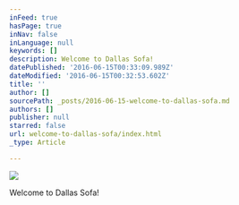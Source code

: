 ```yaml
---
inFeed: true
hasPage: true
inNav: false
inLanguage: null
keywords: []
description: Welcome to Dallas Sofa!
datePublished: '2016-06-15T00:33:09.989Z'
dateModified: '2016-06-15T00:32:53.602Z'
title: ''
author: []
sourcePath: _posts/2016-06-15-welcome-to-dallas-sofa.md
authors: []
publisher: null
starred: false
url: welcome-to-dallas-sofa/index.html
_type: Article

---
```

![](https://the-grid-user-content.s3-us-west-2.amazonaws.com/d00ce2be-4344-486d-bbce-10f0d56396c2.png)

Welcome to Dallas Sofa!